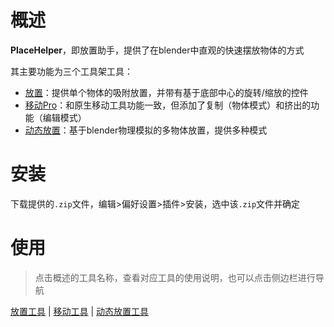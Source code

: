 # 概述

**PlaceHelper**，即放置助手，提供了在blender中直观的快速摆放物体的方式

其主要功能为三个工具架工具：

+ [放置](./tool_place_tool.md "Place Tool")：提供单个物体的吸附放置，并带有基于底部中心的旋转/缩放的控件
+ [移动Pro](./tool_transform_pro.md "Transform Pro")：和原生移动工具功能一致，但添加了复制（物体模式）和挤出的功能（编辑模式）
+ [动态放置](./tool_dynamic_place.md "Dynamic Place")：基于blender物理模拟的多物体放置，提供多种模式

# 安装

下载提供的`.zip`文件，编辑>偏好设置>插件>安装，选中该`.zip`文件并确定

# 使用

> 点击概述的工具名称，查看对应工具的使用说明，也可以点击侧边栏进行导航

[放置工具](./tool_place_tool.md "Place Tool")  |  [移动工具](./tool_transform_pro.md "Transform Pro")  |  [动态放置工具](./tool_dynamic_place.md "Dynamic Place")

  

